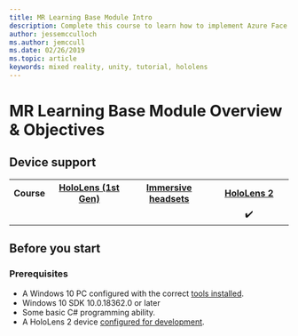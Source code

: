 ```yaml
---
title: MR Learning Base Module Intro
description: Complete this course to learn how to implement Azure Face Recognition within a mixed reality application.
author: jessemcculloch
ms.author: jemccull
ms.date: 02/26/2019
ms.topic: article
keywords: mixed reality, unity, tutorial, hololens
---
```


# MR Learning Base Module Overview & Objectives

## Device support

<table>
<tr>
<th>Course</th><th style="width:150px"> <a href="hololens-hardware-details.md">HoloLens (1st Gen)</a></th><th style="width:150px"> <a href="immersive-headset-hardware-details.md">Immersive headsets</a></th><th style="width:150px"> <a href="hololens-hardware-details.md">HoloLens 2</a></th>
</tr><tr>
<td></td><td style="text-align: center;"> </td><td style="text-align: center;"> </td><td style="text-align: center;"> ✔️</td>
</tr>
</table>

## Before you start

### Prerequisites

* A Windows 10 PC configured with the correct [tools installed](install-the-tools.md).
* Windows 10 SDK 10.0.18362.0 or later
* Some basic C# programming ability.
* A HoloLens 2 device [configured for development](using-visual-studio.md#enabling-developer-mode).
